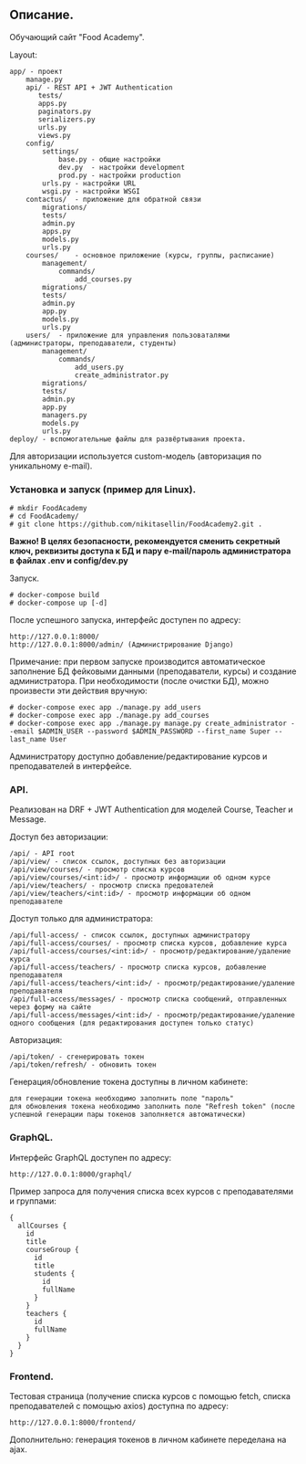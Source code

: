 ## Описание.
Обучающий сайт "Food Academy".

Layout:
```
app/ - проект
    manage.py
    api/ - REST API + JWT Authentication
       tests/
       apps.py
       paginators.py
       serializers.py
       urls.py
       views.py
    config/
        settings/
            base.py - общие настройки
            dev.py  - настройки development
            prod.py - настройки production
        urls.py - настройки URL
        wsgi.py - настройки WSGI
    contactus/  - приложение для обратной связи
        migrations/ 
        tests/    
        admin.py
        apps.py
        models.py
        urls.py
    courses/    - основное приложение (курсы, группы, расписание)
        management/
            commands/
                add_courses.py
        migrations/ 
        tests/     
        admin.py
        app.py
        models.py
        urls.py
    users/  - приложение для управления пользоваталями (администраторы, преподаватели, студенты)
        management/
            commands/   
                add_users.py
                create_administrator.py
        migrations/ 
        tests/     
        admin.py
        app.py
        managers.py
        models.py
        urls.py
deploy/ - вспомогательные файлы для развёртывания проекта.
```
Для авторизации используется custom-модель (авторизация по уникальному e-mail).

### Установка и запуск (пример для Linux).
```
# mkdir FoodAcademy
# cd FoodAcademy/
# git clone https://github.com/nikitasellin/FoodAcademy2.git .
```
**Важно! В целях безопасности, рекомендуется сменить секретный ключ, реквизиты доступа к БД и пару e-mail/пароль администратора в
файлах .env и config/dev.py**

Запуск.
```
# docker-compose build
# docker-compose up [-d]
```
После успешного запуска, интерфейс доступен по адресу:
```
http://127.0.0.1:8000/
http://127.0.0.1:8000/admin/ (Администрирование Django)
```
Примечание: при первом запуске производится автоматическое заполнение БД фейковыми данными (преподаватели, курсы) и создание администратора.
При необходимости (после очистки БД), можно произвести эти действия вручную:
```
# docker-compose exec app ./manage.py add_users
# docker-compose exec app ./manage.py add_courses
# docker-compose exec app ./manage.py manage.py create_administrator --email $ADMIN_USER --password $ADMIN_PASSWORD --first_name Super --last_name User
```
Администратору доступно добавление/редактирование курсов и преподавателей в интерфейсе.

### API.
Реализован на DRF + JWT Authentication для моделей Course, Teacher и Message.

Доступ без авторизации:

    /api/ - API root 
    /api/view/ - список ссылок, доступных без авторизации
    /api/view/courses/ - просмотр списка курсов
    /api/view/courses/<int:id>/ - просмотр информации об одном курсе
    /api/view/teachers/ - просмотр списка предователей
    /api/view/teachers/<int:id>/ - просмотр информации об одном преподавателе

Доступ только для администратора:

    /api/full-access/ - список ссылок, доступных администратору
    /api/full-access/courses/ - просмотр списка курсов, добавление курса
    /api/full-access/courses/<int:id>/ - просмотр/редактирование/удаление курса
    /api/full-access/teachers/ - просмотр списка курсов, добавление преподавателя
    /api/full-access/teachers/<int:id>/ - просмотр/редактирование/удаление преподавателя
    /api/full-access/messages/ - просмотр списка сообщений, отправленных через форму на сайте
    /api/full-access/messages/<int:id>/ - просмотр/редактирование/удаление одного сообщения (для редактирования доступен только статус)

Авторизация:

    /api/token/ - сгенерировать токен
    /api/token/refresh/ - обновить токен

Генерация/обновление токена доступны в личном кабинете:
    
    для генерации токена необходимо заполнить поле "пароль"
    для обновления токена необходимо заполнить поле "Refresh token" (после успешной генерации пары токенов заполняется автоматически)

### GraphQL.

Интерфейс GraphQL доступен по адресу:
```
http://127.0.0.1:8000/graphql/
```
Пример запроса для получения списка всех курсов с преподавателями и группами:
```
{
  allCourses {
    id
    title
    courseGroup {
      id
      title
      students {
        id
        fullName
      }
    }
    teachers {
      id
      fullName
    }    
  }
}
```

### Frontend.

Тестовая страница (получение списка курсов с помощью fetch, списка преподавателей с помощью axios) доступна по адресу:
```
http://127.0.0.1:8000/frontend/
```
Дополнительно: генерация токенов в личном кабинете переделана на ajax.

